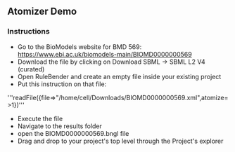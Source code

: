 ## Atomizer Demo

### Instructions

- Go to the BioModels website for BMD 569: https://www.ebi.ac.uk/biomodels-main/BIOMD0000000569
- Download the file by clicking on Download SBML -> SBML L2 V4 (curated)
- Open RuleBender and create an empty file inside your existing project
-  Put this instruction on that file:

'''readFile({file=>"/home/cell/Downloads/BIOMD0000000569.xml",atomize=>1})'''

- Execute the file
- Navigate to the results folder
- open the BIOMD0000000569.bngl file 
- Drag and drop to your project's top level  through the Project's explorer
